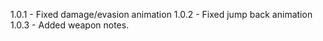 1.0.1 - Fixed damage/evasion animation
1.0.2 - Fixed jump back animation
1.0.3 - Added weapon notes.